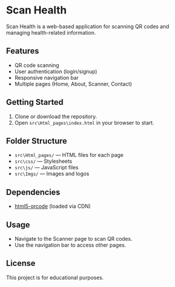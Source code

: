 # Scan Health

Scan Health is a web-based application for scanning QR codes and managing health-related information.

## Features

- QR code scanning
- User authentication (login/signup)
- Responsive navigation bar
- Multiple pages (Home, About, Scanner, Contact)

## Getting Started

1. Clone or download the repository.
2. Open `src\Html_pages\index.html` in your browser to start.

## Folder Structure

- `src\Html_pages/` — HTML files for each page
- `src\css/` — Stylesheets
- `src\js/` — JavaScript files
- `src\Imgs/` — Images and logos

## Dependencies

- [html5-qrcode](https://github.com/mebjas/html5-qrcode) (loaded via CDN)

## Usage

- Navigate to the Scanner page to scan QR codes.
- Use the navigation bar to access other pages.

## License

This project is for educational purposes.
